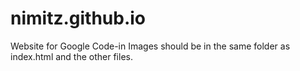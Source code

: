 # nimitz.github.io
Website for Google Code-in
Images should be in the same folder as index.html and the other files.
